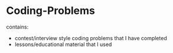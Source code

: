 # Coding-Problems

contains:
- contest/interview style coding problems that I have completed
- lessons/educational material that I used
